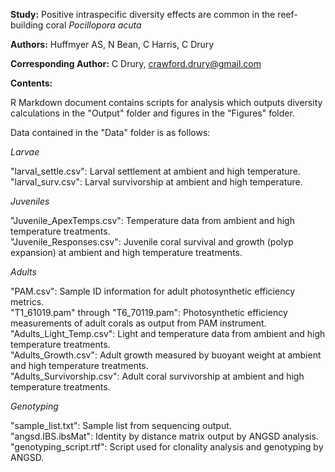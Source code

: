 
**Study:** Positive intraspecific diversity effects are common in the reef-building coral _Pocillopora acuta_ 

**Authors:** Huffmyer AS, N Bean, C Harris, C Drury

**Corresponding Author:** C Drury, crawford.drury@gmail.com

**Contents:**  

R Markdown document contains scripts for analysis which outputs diversity calculations in the "Output" folder and figures in the "Figures" folder.  

Data contained in the "Data" folder is as follows:  

*Larvae*  

"larval_settle.csv": Larval settlement at ambient and high temperature.  
"larval_surv.csv": Larval survivorship at ambient and high temperature.  

*Juveniles*  

"Juvenile_ApexTemps.csv": Temperature data from ambient and high temperature treatments.  
"Juvenile_Responses.csv": Juvenile coral survival and growth (polyp expansion) at ambient and high temperature treatments.  

*Adults*  

"PAM.csv": Sample ID information for adult photosynthetic efficiency metrics.  
"T1_61019.pam" through "T6_70119.pam": Photosynthetic efficiency measurements of adult corals as output from PAM instrument.  
"Adults_Light_Temp.csv": Light and temperature data from ambient and high temperature treatments.  
"Adults_Growth.csv": Adult growth measured by buoyant weight at ambient and high temperature treatments.  
"Adults_Survivorship.csv": Adult coral survivorship at ambient and high temperature treatments.  

*Genotyping*  

"sample_list.txt": Sample list from sequencing output.  
"angsd.IBS.ibsMat": Identity by distance matrix output by ANGSD analysis.  
"genotyping_script.rtf": Script used for clonality analysis and genotyping by ANGSD.  
